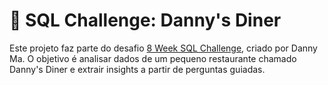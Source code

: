 # 🍜 SQL Challenge: Danny's Diner

Este projeto faz parte do desafio [8 Week SQL Challenge](https://8weeksqlchallenge.com/), criado por Danny Ma. O objetivo é analisar dados de um pequeno restaurante chamado Danny's Diner e extrair insights a partir de perguntas guiadas.